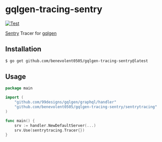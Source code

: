 # gqlgen-tracing-sentry

[![Test](https://github.com/benevolent0505/gqlgen-tracing-sentry/actions/workflows/test.yml/badge.svg)](https://github.com/benevolent0505/gqlgen-tracing-sentry/actions/workflows/test.yml)

[Sentry](https://sentry.io) Tracer for [gqlgen](https://gqlgen.com/)

## Installation

```sh
$ go get github.com/benevolent0505/gqlgen-tracing-sentry@latest
```

## Usage

```go
package main

import (
    "github.com/99designs/gqlgen/graphql/handler"
    "github.com/benevolent0505/gqlgen-tracing-sentry/sentrytracing"
)

func main() {
    srv := handler.NewDefaultServer(...)
    srv.Use(sentrytracing.Tracer{})
}
```
